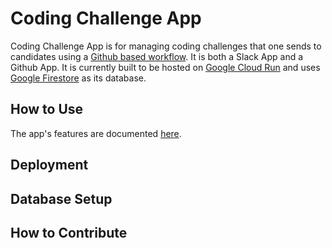 # Coding Challenge App

Coding Challenge App is for managing coding challenges that one sends to candidates using a [Github based workflow](docs/github-workflow.md). It is both a Slack App and a Github App. It is currently built to be hosted on [Google Cloud Run](https://cloud.google.com/run/) and uses [Google Firestore](https://firebase.google.com/docs/firestore) as its database. 

## How to Use
The app's features are documented [here](docs/index.md).

## Deployment 


## Database Setup



## How to Contribute

